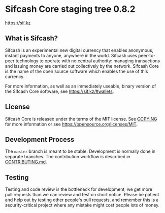 Sifcash Core staging tree 0.8.2
===============================

https://sif.kz


What is Sifcash?
----------------

Sifcash is an experimental new digital currency that enables anonymous, instant
payments to anyone, anywhere in the world. Sifcash uses peer-to-peer technology
to operate with no central authority: managing transactions and issuing money
are carried out collectively by the network. Sifcash Core is the name of the open
source software which enables the use of this currency.

For more information, as well as an immediately useable, binary version of
the Sifcash Core software, see https://sif.kz/#wallets.


License
-------

Sifcash Core is released under the terms of the MIT license. See [COPYING](COPYING) for more
information or see https://opensource.org/licenses/MIT.

Development Process
-------------------

The `master` branch is meant to be stable. Development is normally done in separate branches.
The contribution workflow is described in [CONTRIBUTING.md](CONTRIBUTING.md).

Testing
-------

Testing and code review is the bottleneck for development; we get more pull
requests than we can review and test on short notice. Please be patient and help out by testing
other people's pull requests, and remember this is a security-critical project where any mistake might cost people
lots of money.
